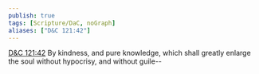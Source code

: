 ```yaml
---
publish: true
tags: [Scripture/DaC, noGraph]
aliases: ["D&C 121:42"]
---
```

[D&C 121:42](https://churchofjesuschrist.org/study/scriptures/dc-testament/dc/121?lang=eng&id=p42#p42) By kindness, and pure knowledge, which shall greatly enlarge the soul without hypocrisy, and without guile--
